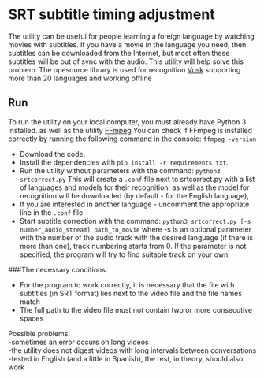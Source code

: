 # SRT subtitle timing adjustment

The utility can be useful for people learning a foreign language by watching movies with subtitles.
  If you have a movie in the language you need, then subtitles can be downloaded from the Internet, but
most often these subtitles will be out of sync with the audio.
This utility will help solve this problem. The opesource library is used for recognition
  [Vosk](https://alphacephei.com/vosk/) supporting more than 20 languages and working offline

## Run

To run the utility on your local computer, you must already have Python 3 installed.
as well as the utility [FFmpeg](https://ffmpeg.org/)
You can check if FFmpeg is installed correctly by running the following command in the console: ```ffmpeg -version```


- Download the code.
- Install the dependencies with `pip install -r requirements.txt`.
- Run the utility without parameters with the command: ```python3 srtcorrect.py```
   This will create a ```.conf``` file next to srtcorrect.py with a list of languages and models for their recognition, as well as
   the model for recognition will be downloaded (by default - for the English language),
- If you are interested in another language - uncomment the appropriate line in the ```.conf``` file
- Start subtitle correction with the command:
`python3 srtcorrect.py [-s number_audio_stream] path_to_movie`
   where -s is an optional parameter with the number of the audio track with the desired language (if there is more than one),
    track numbering starts from 0. If the parameter is not specified, the program will try to find
    suitable track on your own

###The necessary conditions:
- For the program to work correctly, it is necessary that the file with subtitles (in SRT format) lies next to the video file and the file names match
- The full path to the video file must not contain two or more consecutive spaces

Possible problems:  
-sometimes an error occurs on long videos  
-the utility does not digest videos with long intervals between conversations  
-tested in English (and a little in Spanish), the rest, in theory, should also work